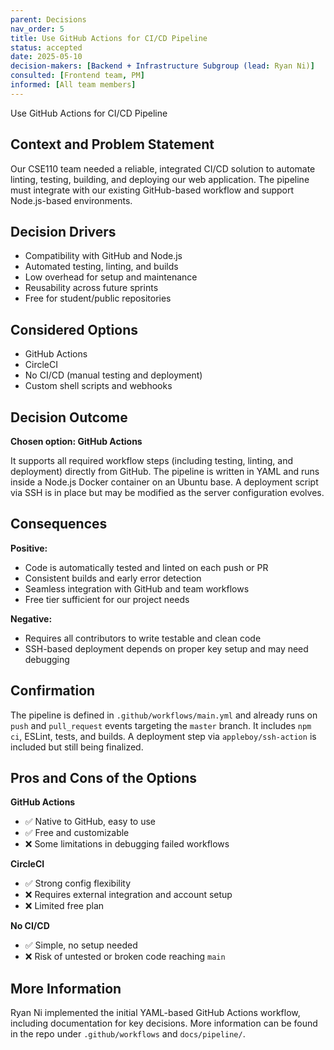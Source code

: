 ```yaml
---
parent: Decisions
nav_order: 5
title: Use GitHub Actions for CI/CD Pipeline
status: accepted
date: 2025-05-10
decision-makers: [Backend + Infrastructure Subgroup (lead: Ryan Ni)]
consulted: [Frontend team, PM]
informed: [All team members]
---
```


Use GitHub Actions for CI/CD Pipeline

## Context and Problem Statement
Our CSE110 team needed a reliable, integrated CI/CD solution to automate linting, testing, building, and deploying our web application. The pipeline must integrate with our existing GitHub-based workflow and support Node.js-based environments.

## Decision Drivers
- Compatibility with GitHub and Node.js
- Automated testing, linting, and builds
- Low overhead for setup and maintenance
- Reusability across future sprints
- Free for student/public repositories

## Considered Options
- GitHub Actions
- CircleCI
- No CI/CD (manual testing and deployment)
- Custom shell scripts and webhooks

## Decision Outcome
**Chosen option: GitHub Actions**

It supports all required workflow steps (including testing, linting, and deployment) directly from GitHub. The pipeline is written in YAML and runs inside a Node.js Docker container on an Ubuntu base. A deployment script via SSH is in place but may be modified as the server configuration evolves.

## Consequences

**Positive:**
- Code is automatically tested and linted on each push or PR
- Consistent builds and early error detection
- Seamless integration with GitHub and team workflows
- Free tier sufficient for our project needs

**Negative:**
- Requires all contributors to write testable and clean code
- SSH-based deployment depends on proper key setup and may need debugging

## Confirmation
The pipeline is defined in `.github/workflows/main.yml` and already runs on `push` and `pull_request` events targeting the `master` branch. It includes `npm ci`, ESLint, tests, and builds. A deployment step via `appleboy/ssh-action` is included but still being finalized.

## Pros and Cons of the Options

**GitHub Actions**
- ✅ Native to GitHub, easy to use
- ✅ Free and customizable
- ❌ Some limitations in debugging failed workflows

**CircleCI**
- ✅ Strong config flexibility
- ❌ Requires external integration and account setup
- ❌ Limited free plan

**No CI/CD**
- ✅ Simple, no setup needed
- ❌ Risk of untested or broken code reaching `main`

## More Information
Ryan Ni implemented the initial YAML-based GitHub Actions workflow, including documentation for key decisions. More information can be found in the repo under `.github/workflows` and `docs/pipeline/`.
